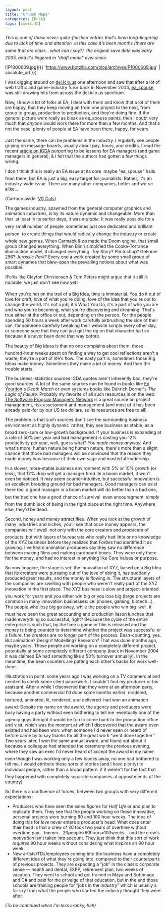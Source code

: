 ```yaml
---
layout: post
title: "Crunch Mope"
categories: [Desk]
tags: [Lumix,3D]
---
```

<i>This is one of those never-quite-finished entries that's been long-lingering due to lack of time and attention &#151; in this case it's been months (there are some that are older... what can I say?) &#151; the original save date was early 2005, and it's lingered in "draft mode" ever since.</i>



![P1000609.jpg]({{ 'https://www.botzilla.com/blog/archives/P1000609.jpg' | absolute_url }})


I was digging around on <a href="http://del.icio.us/bjorke/">del.icio.us</a> one afternoon and saw that after a lot of web traffic and game-industry furor back in November 2004, <a href="http://www.livejournal.com/users/ea_spouse/">ea_spouse</a> was still drawing hits from across the del.icio.us spectrum.

Now, I know a lot of folks at EA, I deal with them and know that a lot of them are happy, that they keep moving on from one project to the next, from group to group, production to production, and they're doing fine. If the general picture were really as bleak as ea_spouse paints, then I doubt very much that <i>anyone</i> would work there for more than a few months. And that's not the case &#151; plenty of people at EA have been there, happy, for years.

Just the same, there can be problems in the industry. I regularly see people griping on message boards, usually about pay, hours, and credits. I read the recent <a href="
http://www.igda.org/articles/erobinson_crunch.php">article on IGDA</a> purporting to be lessons for EA managers (and game managers in general), & I felt that the authors had gotten a few things wrong.

I don't think this is really an EA issue at its core &#151; maybe "ea_spouse" hails from there, but EA is just a big, easy target for journalists. Rather, it's an industry-wide issue. There are many other companies, better and worse alike...

<!--more-->
(Cartoon aside: <a href="http://www.vgcats.com/comics/?strip_id=132">VG Cats</a>)

The games industry, spawned from the general computer graphics and animation industries, is by its nature dynamic and changeable. More than that &#151; at least in its earlier days, it was <i>mutable.</i> It was really possible for a very small number of people &#151; sometimes just one dedicated and brilliant person &#151; to create things that would radically change the industry or create whole new genres. When Carmack & co made the Doom engine, that small group changed everything. When Blinn simplified the Cooke-Torrance illumination model, it changed everything. <cite>Toy Story</cite>? Photoshop? GeForce 256? <cite>Jurassic Park</cite>? Every one a work created by some small group of smart dynamos that blew-open the prevailing notions about what was possible.

(Folks like Clayton Christensen & Tom Peters might argue that it still <i>is</i> mutable &#151; we just don't see <i>how</i> yet)

When you're hot on the trail of a Big Idea, time is immaterial. You do it out of love for craft, love of what you're doing, love of the idea that you're out to change the world. It's not a <i>job,</i> it's What You Do, it's a part of who you are and who you're becoming, what you're discovering and dreaming. That's true either at the office or out, depending on the person. For the people spending 50 hours a week after work carefully airbrushing the side of their van, for someone carefully tweaking their website scripts every other day, or someone sure that they can just get the rig on that character <i>just so</i> because it's never been done that way before.

The beauty of Big Ideas is that no one complains about them &#151; those hundred-hour weeks spent on finding a way to get cool reflections aren't a waste, they're a part of life's flow. The nasty part is, sometimes those Big Ideas make money. Sometimes they make a <i>lot</i> of money. And then the trouble starts.

The business-statistics sources IGDA quotes aren't inherently bad, they're good sources. A lot of the same sources can be found in books like <a href="http://www.yourdon.com">Ed Yourdon</a>'s <cite>Death March</cite> or even systems books like Deitrich Dorner's <cite>The Logic of Failure.</cite> Probably my favorite of all such resources is on the web: <a href="http://www.spmn.com/">The Software Program Manager's Network</a> is a great source on project management, risk assessment and management (and  most of it has been already paid-for by our US tax dollars, so its resources are free to all).

The problem is that such sources don't see the surrounding business environment as highly dynamic &#151; rather, they see business as stable, as a broad zero-sum or low-growth background. If your business is expanding at a rate of 50% per year and bad management is costing you 12% productivity per year, well, guess what? <i>You made money anyway.</i> And what's more, human nature being human nature, there's more than a slight chance that those bad managers will be convinced that the reason they made money was because of their own sage and masterful leadership.

In a slower, more-stable business environment with 5% or 10% growth (or less), that 12% drop will get a manager fired. In a boom market, it won't even be noticed. It may seem counter-intuitive, but successful innovation is an excellent breeding ground for bad managers. Good managers can exist there too &#151; a good manager in a boom market will do better than a bad one, but the bad one has a good chance of survival &#151; even encouragment &#151; simply from the dumb luck of being in the right place at the right time. Anywhere else, they'd be dead.

Second, honey and money attract flies. When you look at the growth of many industries and niches, you'll see that once money appears, the companies will swell &#151; not only with the core creators and producers of products, but with layers of bureacrats who really had little or no knowledge of the XYZ business before they realized that <cite>Forbes</cite> had identified it as growing. I've heard animation producers say they saw no difference between making films and making cardboard boxes. They were only there for the money, and had no interest in anything like Core Values or purpose.

So now imagine, the stage is set: the innovation of XYZ, based on a Big Idea that its creators were pursuing out of the love of doing it, has suddenly produced great results, and the money is flowing in. The structural layers of the companies are swelling with people who weren't really part of the XYZ innovation in the first place. The XYZ business is slow and project-oriented &#151; you work for years and you either win big or you lose big (large projects are common in many innovation businesses: cel phones, gaming, biotech...). The people who lose big go away, while the people who win big &#151; well, it must have been the great accounting and production liason lunches that made everything so successful, right? Because the cycle of the entire enterprise is such that, by the time a game or film is released and the money is being counted to determine whether the project was successful or a failure, the creators are no longer part of the process. Bean-counting, yes. But animation? Design? Modelling? Research? That was done months ago, maybe years. Those people are working on a completely different project, potentially at some completely different company (back in November 2004 it was claimed EA had something like a 50% turnover annually). In the meantime, the bean counters are patting each other's backs for work well-done.

(Illustration in point: some years ago I was working on a TV commercial and needed to check some client paperwork. I couldn't find my producer or his assistant. After a while I discovered that they were at an afternoon party, because another commercial I'd done some months earlier &#151; modeled, textured, animated, lit, rendered, and delivered &#151; had won an animation award. Despite my name on the award, the agency and producers were busy having a party without even bothering to tell me &#151; eventually one of the agency guys thought it would be fun to come back to the production office and visit, which was the moment at which I discovered that the award even existed and had been won: when someone I'd never seen or heard of before came by to say thanks for all the great work "we'd done together." Two years later, I won the same annual award, and found out about it because a colleague had attended the ceremony the previous evening, where they saw an exec I'd never heard of accept the award in my name &#151; even though I was working only a few blocks away, no one had bothered to tell me. I would attribute these sorts of stories (and I have plenty) to individual people, rather than a broad pattern &#151; if it weren't for the fact that they happened with completely separate companies at opposite ends of the country)

So there is a confluence of forces, between two groups with very different expectations:

<ul><li>Producers who have seen the sales figures for <cite>Half Life</cite> or  and plan to replicate them. They see that the people working on those innovative, personal projects were burning 80 and 100 hour weeks. The idea of doing this for <i>love</i> never enters a producer's head. What does enter their head is that a crew of 20 took two years of overtime without overtime pay... hmmm... 20peoplex80hoursx100weeks... and the crew's <i>motivation</i> isn't taken into account. They just think that this sort of work <i>requires</i> 80 hour weeks without considering what <i>inspires</i> an 80 hour week.</li><li>New artists/TDs/employees coming into the business have a completely different idea of what they're going into, compared to their counterparts of previous projects. They are expecting a "job" in the classic corporate sense &#151; health and dental, ESPP, retirement plan, two weeks of vacation. They went to school and got trained in Maya and Softimage and C# and paid for the privelge of that education, but in the end those schools are training people for "jobs in the industry" which is usually a far cry from what the people who started the industry thought they were after.</li></ul>

<i>(To be continued when I'm less cranky, heh)</i>

<!-- http://www.gamewatch.org/

del.icio.us

ea_spouse

3DPRO

SPMN

Laid off anyway -->
